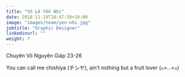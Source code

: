 ```yaml
---
title: "Võ Lê Yến Nhi"
date: 2018-11-19T10:47:58+10:00
image: "images/team/yen-nhi.jpg"
jobtitle: "Graphic Designer"
linkedinurl: ""
weight: 7
---
```

Chuyên Võ Nguyên Giáp 23-26

You can call me chishiya (チシヤ), ain’t nothing but a fruit lover (๑>◡<๑)
